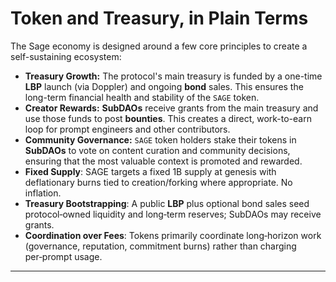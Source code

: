 # Token and Treasury, in Plain Terms

The Sage economy is designed around a few core principles to create a self-sustaining ecosystem:

-   **Treasury Growth:** The protocol's main treasury is funded by a one-time **LBP** launch (via Doppler) and ongoing **bond** sales. This ensures the long-term financial health and stability of the `SAGE` token.
-   **Creator Rewards:** **SubDAOs** receive grants from the main treasury and use those funds to post **bounties**. This creates a direct, work-to-earn loop for prompt engineers and other contributors.
-   **Community Governance:** `SAGE` token holders stake their tokens in **SubDAOs** to vote on content curation and community decisions, ensuring that the most valuable context is promoted and rewarded.
-   **Fixed Supply**: SAGE targets a fixed 1B supply at genesis with deflationary burns tied to creation/forking where appropriate. No inflation.
-   **Treasury Bootstrapping**: A public **LBP** plus optional bond sales seed protocol‑owned liquidity and long‑term reserves; SubDAOs may receive grants.
-   **Coordination over Fees**: Tokens primarily coordinate long‑horizon work (governance, reputation, commitment burns) rather than charging per‑prompt usage.

---
